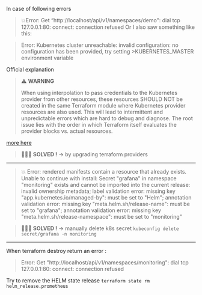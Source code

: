 
In case of following errors 


> 💥Error: Get “http://localhost/api/v1/namespaces/demo": dial tcp 127.0.0.1:80: connect: connection refused
>Or I also saw something like this:

>Error: Kubernetes cluster unreachable: invalid configuration: no configuration has been provided, try setting >KUBERNETES_MASTER environment variable

Official explanation


> ⚠️ **WARNING**
> 
>When using interpolation to pass credentials to the Kubernetes provider from other resources, these resources SHOULD NOT be created in the same Terraform module where Kubernetes provider resources are also used. This will lead to intermittent and unpredictable errors which are hard to debug and diagnose. The root issue lies with the order in which Terraform itself evaluates the provider blocks vs. actual resources.

[more here](https://registry.terraform.io/providers/hashicorp/kubernetes/latest/docs#exec-plugins)


> 🧑🏻‍💻 **SOLVED !** -> by upgrading terraform providers

---


>  💥 Error: rendered manifests contain a resource that already exists. Unable to continue with install: Secret "grafana" in namespace "monitoring" exists and cannot be imported into the current release: invalid ownership metadata; label validation error: missing key "app.kubernetes.io/managed-by": must be set to "Helm"; annotation validation error: missing key "meta.helm.sh/release-name": must be set to "grafana"; annotation validation error: missing key "meta.helm.sh/release-namespace": must be set to "monitoring"

> 🧑🏻‍💻 **SOLVED !** -> manually delete k8s secret `kubeconfig delete secret/grafana -n monitoring`

---
When terraform destroy return an error :
>  Error: Get "http://localhost/api/v1/namespaces/monitoring": dial tcp 127.0.0.1:80: connect: connection refused

Try to remove the HELM state release `terraform state rm helm_release.prometheus`